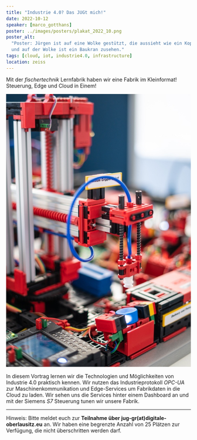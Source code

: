 ```yaml
---
title: "Industrie 4.0? Das JUGt mich!"
date: 2022-10-12
speaker: [marco_gotthans]
poster: ../images/posters/plakat_2022_10.png
poster_alt:
  "Poster: Jürgen ist auf eine Wolke gestützt, die aussieht wie ein Kopfkissen. Er trägt einen roten Bauarbeiter-Helm
  und auf der Wolke ist ein Baukran zusehen."
tags: [cloud, iot, industrie4.0, infrastructure]
location: zeiss
---
```


Mit der _fischertechnik_ Lernfabrik haben wir eine Fabrik im Kleinformat! Steuerung, Edge und Cloud in Einem!

![Lernfabrik](../images/lernfabrik.png)

In diesem Vortrag lernen wir die Technologien und Möglichkeiten von Industrie 4.0 praktisch kennen. Wir nutzen das
Industrieprotokoll _OPC-UA_ zur Maschinenkommunikation und Edge-Services um Fabrikdaten in die Cloud zu laden. Wir sehen
uns die Services hinter einem Dashboard an und mit der Siemens _S7_ Steuerung tunen wir unsere Fabrik.

---

Hinweis: Bitte meldet euch zur **Teilnahme über jug-gr(at)digitale-oberlausitz.eu** an. Wir haben eine begrenzte Anzahl
von 25 Plätzen zur Verfügung, die nicht überschritten werden darf.
